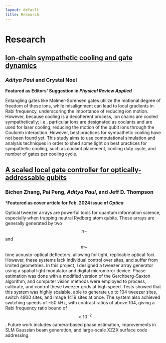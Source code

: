 ```yaml
---
layout: default
title: Research
---
```


# Research

## [Ion-chain sympathetic cooling and gate dynamics](https://doi.org/10.1103/PhysRevApplied.22.044033)
### *Aditya Paul* and Crystal Noel

**Featured as Editors' Suggestion in *Physical Review Applied***

Entangling gates like Mølmer-Sorensen gates utilize the motional degree of freedom of these ions, while misalignment can lead to local gradients in Rabi frequency, underscoring the importance of reducing ion motion. However, because cooling is a decoherent process, ion chains are cooled sympathetically; i.e., particular ions are designated as coolants and are used for laser cooling, reducing the motion of the qubit ions through the Coulomb interaction. However, best practices for sympathetic cooling have not been found yet. This study aims to use computational simulation and analysis techniques in order to shed some light on best practices for sympathetic cooling, such as coolant placement, cooling duty cycle, and number of gates per cooling cycle.  

## [A scaled local gate controller for optically-addressable qubits](https://doi.org/10.1364/OPTICA.512155)
### Bichen Zhang, Pai Peng, *Aditya Paul*, and Jeff D. Thompson

***Featured as cover article for Feb. 2024 issue of *Optica***

Optical tweezer arrays are powerful tools for quantum information science, especially when trapping neutral Rydberg atom qubits. These arrays are generally generated by two $$n-$$ and $$m-$$tone acousto-optical deflectors, allowing for tight, replicable optical foci. However, these systems lack individual control over sites, and suffer from limited geometries. In this project, I designed a tweezer array generator using a spatial light modulator and digital micromirror device. Phase estimation was done with a modified version of the Gerchberg-Saxton algorithm, and computer vision methods were employed to process, calibrate, and control these tweezer grids at high speed. Tests showed that this system was highly scalable, able to generate up to 104 tweezer sites, switch 4900 sites, and image 1419 sites at once. The system also achieved switching speeds of ~50 kHz, with contrast ratios of above 104, giving a Rabi frequency ratio bound of $$<10^{-2}$$. Future work includes camera-based phase estimation, improvements in SLM Gaussian beam generation, and large-scale XZZX surface code addressing.
